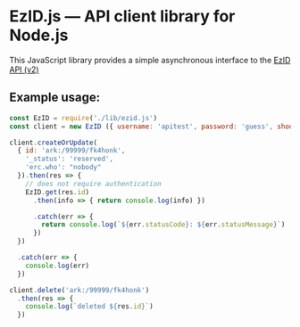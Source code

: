 # EzID.js — API client library for Node.js

This JavaScript library provides a simple asynchronous interface to the [EzID API
(v2)](https://ezid.cdlib.org/doc/apidoc.html)

## Example usage:

```js
const EzID = require('./lib/ezid.js')
const client = new EzID ({ username: 'apitest', password: 'guess', shoulder: 'ark:/99999/fk4' })

client.createOrUpdate(
  { id: 'ark:/99999/fk4honk',
    '_status': 'reserved',
    'erc.who': "nobody"
  }).then(res => {
    // does not require authentication
    EzID.get(res.id)
      .then(info => { return console.log(info) })

      .catch(err => {
        return console.log(`${err.statusCode}: ${err.statusMessage}`)
      })
  })

  .catch(err => {
    console.log(err)
  })

```

```js
client.delete('ark:/99999/fk4honk')
  .then(res => {
    console.log(`deleted ${res.id}`)
  })
```
